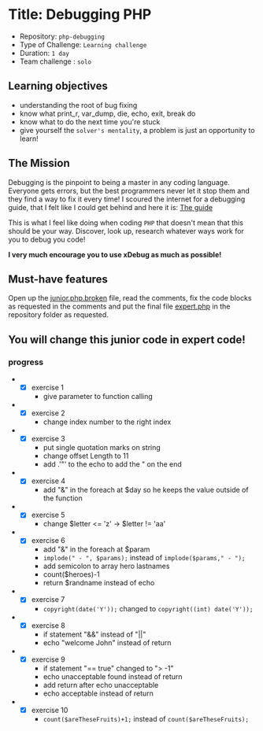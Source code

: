 # Title: Debugging PHP

- Repository: `php-debugging`
- Type of Challenge: `Learning challenge`
- Duration: `1 day`
- Team challenge : `solo`

## Learning objectives
- understanding the root of bug fixing
- know what print_r, var_dump, die, echo, exit, break do
- know what to do the next time you're stuck
- give yourself the `solver's mentality`, a problem is just an opportunity to learn!

## The Mission
Debugging is the pinpoint to being a master in any coding language.  
Everyone gets errors, but the best programmers never let it stop them and they find a way to fix it every time!
I scoured the internet for a debugging guide, that I felt like I could get behind and here it is: [The guide](https://rollbar.com/guides/how-to-debug-php/)

This is what I feel like doing when coding `PHP` that doesn't mean that this should be your way. Discover, look up, research whatever ways work for you to debug you code!

**I very much encourage you to use xDebug as much as possible!**

## Must-have features
Open up the [junior.php.broken](junior.php.broken) file, read the comments, fix the code blocks as requested in the comments
and put the final file [expert.php](expert.php) in the repository folder as requested.

You will change this junior code in expert code!
---
### progress
- -[x] exercise 1
    - give parameter to function calling
- -[x] exercise 2
    - change index number to the right index
- -[x] exercise 3
    - put single quotation marks on string
    - change offset Length to 11
    - add .'"' to the echo to add the " on the end
- -[x] exercise 4
    - add "&" in the foreach at $day so he keeps the value outside of the function
- -[x] exercise 5
    - change $letter <= 'z' -> $letter != 'aa'
- -[x] exercise 6
    - add "&" in the foreach at $param
    - ```implode(" - ", $params);``` instead of ```implode($params," - ");```
    - add semicolon to array hero lastnames
    - count($heroes)-1
    - return $randname instead of echo
- -[x] exercise 7
    - ```copyright(date('Y'));``` changed to ```copyright((int) date('Y'));```
- -[x] exercise 8
    - if statement "&&" instead of "||"
    - echo "welcome John" instead of return
- -[x] exercise 9
    - if statement "== true" changed to "> -1"
    - echo unacceptable found instead of return
    - add return after echo unacceptable
    - echo acceptable instead of return
- -[x] exercise 10
    - ```count($areTheseFruits)+1;``` instead of ```count($areTheseFruits);```
